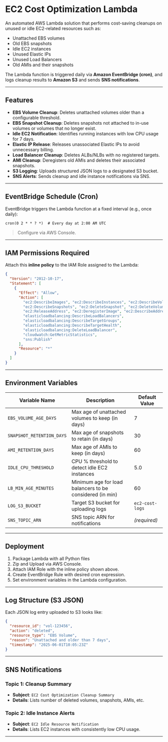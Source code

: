 #  EC2 Cost Optimization Lambda

An automated AWS Lambda solution that performs cost-saving cleanups on unused or idle EC2-related resources such as:

-  Unattached EBS volumes  
-  Old EBS snapshots  
-  Idle EC2 instances  
-  Unused Elastic IPs  
-  Unused Load Balancers  
-  Old AMIs and their snapshots  

The Lambda function is triggered daily via **Amazon EventBridge (cron)**, and logs cleanup results to **Amazon S3** and sends **SNS notifications**.

---

## Features

- **EBS Volume Cleanup**: Deletes unattached volumes older than a configurable threshold.  
- **EBS Snapshot Cleanup**: Deletes snapshots not attached to in-use volumes or volumes that no longer exist.  
- **Idle EC2 Notification**: Identifies running instances with low CPU usage for 7 days.  
- **Elastic IP Release**: Releases unassociated Elastic IPs to avoid unnecessary billing.  
- **Load Balancer Cleanup**: Deletes ALBs/NLBs with no registered targets.  
- **AMI Cleanup**: Deregisters old AMIs and deletes their associated snapshots.  
- **S3 Logging**: Uploads structured JSON logs to a designated S3 bucket.  
- **SNS Alerts**: Sends cleanup and idle instance notifications via SNS.  

---

## EventBridge Schedule (Cron)

EventBridge triggers the Lambda function at a fixed interval (e.g., once daily):

```text
cron(0 2 * * ? *)  # Every day at 2:00 AM UTC
```

> Configure via AWS Console.

---

## IAM Permissions Required

Attach this **inline policy** to the IAM Role assigned to the Lambda:

```json
{
  "Version": "2012-10-17",
  "Statement": [
    {
      "Effect": "Allow",
      "Action": [
        "ec2:DescribeImages", "ec2:DescribeInstances", "ec2:DescribeVolumes",
        "ec2:DescribeSnapshots", "ec2:DeleteSnapshot", "ec2:DeleteVolume",
        "ec2:ReleaseAddress", "ec2:DeregisterImage", "ec2:DescribeAddresses",
        "elasticloadbalancing:DescribeLoadBalancers",
        "elasticloadbalancing:DescribeTargetGroups",
        "elasticloadbalancing:DescribeTargetHealth",
        "elasticloadbalancing:DeleteLoadBalancer",
        "cloudwatch:GetMetricStatistics",
        "sns:Publish"
      ],
      "Resource": "*"
    }
  ]
}
```

---

## Environment Variables

| Variable Name         | Description                                              | Default Value      |
|-----------------------|----------------------------------------------------------|--------------------|
| `EBS_VOLUME_AGE_DAYS` | Max age of unattached volumes to keep (in days)          | 7                  |
| `SNAPSHOT_RETENTION_DAYS` | Max age of snapshots to retain (in days)              | 30                 |
| `AMI_RETENTION_DAYS`  | Max age of AMIs to keep (in days)                        | 60                 |
| `IDLE_CPU_THRESHOLD`  | CPU % threshold to detect idle EC2 instances             | 5.0                |
| `LB_MIN_AGE_MINUTES`  | Minimum age for load balancers to be considered (in min) | 60                 |
| `LOG_S3_BUCKET`       | Target S3 bucket for uploading logs                      | `ec2-cost-logs`    |
| `SNS_TOPIC_ARN`       | SNS topic ARN for notifications                          | *(required)*       |

---

## Deployment

1. Package Lambda with all Python files  
2. Zip and Upload via AWS Console.
3. Attach IAM Role with the inline policy shown above.
4. Create EventBridge Rule with desired cron expression.
5. Set environment variables in the Lambda configuration.

---

## Log Structure (S3 JSON)

Each JSON log entry uploaded to S3 looks like:

```json
{
  "resource_id": "vol-123456",
  "action": "deleted",
  "resource_type": "EBS Volume",
  "reason": "Unattached and older than 7 days",
  "timestamp": "2025-06-01T10:05:23Z"
}
```

---

## SNS Notifications

### Topic 1: Cleanup Summary  
- **Subject**: `EC2 Cost Optimization Cleanup Summary`  
- **Details**: Lists number of deleted volumes, snapshots, AMIs, etc.

### Topic 2: Idle Instance Alerts  
- **Subject**: `EC2 Idle Resource Notification`  
- **Details**: Lists EC2 instances with consistently low CPU usage.

---

